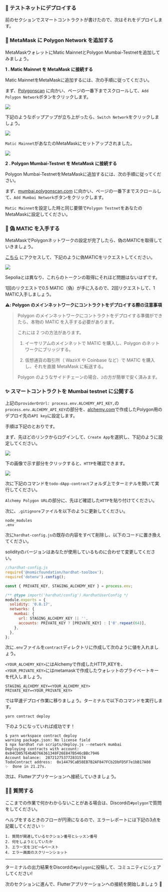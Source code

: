 ### 🐣 テストネットにデプロイする

前のセクションでスマートコントラクトが書けたので、次はそれをデプロイします。


### 🦊 MetaMask に Polygon Network を追加する

MetaMaskウォレットにMatic MainnetとPolygon Mumbai-Testnetを追加してみましょう。

**1 \. Matic Mainnet を MetaMask に接続する**

Matic MainnetをMetaMaskに追加するには、次の手順に従ってください。

まず、[Polygonscan](https://polygonscan.com/) に向かい、ページの一番下までスクロールして、`Add Polygon Network`ボタンをクリックします。

![](./../../img/section-3/3_1_1.png)

下記のようなポップアップが立ち上がったら、`Switch Network`をクリックしましょう。

![](./../../img/section-3/3_1_2.png)

`Matic Mainnet`があなたのMetaMaskにセットアップされました。

![](./../../img/section-3/3_1_3.png)

**2 \. Polygon Mumbai-Testnet を MetaMask に接続する**

Polygon Mumbai-TestnetをMetaMaskに追加するには、次の手順に従ってください。

まず、[mumbai.polygonscan.com](https://mumbai.polygonscan.com/) に向かい、ページの一番下までスクロールして、`Add Mumbai Network`ボタンをクリックします。

`Matic Mainnet`を設定した時と同じ要領で`Polygon Testnet`をあなたのMetaMaskに設定してください。

### 🚰 偽 MATIC を入手する

MetaMaskでPolygonネットワークの設定が完了したら、偽のMATICを取得していきましょう。

[こちら](https://faucet.polygon.technology/) にアクセスして、下記のように偽MATICをリクエストしてください。

![](./../../img/section-3/3_1_4.png)

Sepoliaとは異なり、これらのトークンの取得にそれほど問題はないはずです。

1回のリクエストで0.5 MATIC（偽）が手に入るので、2回リクエストして、1 MATIC入手しましょう。

**⚠️: Polygon のメインネットワークにコントラクトをデプロイする際の注意事項**

> Polygon のメインネットワークにコントラクトをデプロイする準備ができたら、本物の MATIC を入手する必要があります。
>
> これには 2 つの方法があります。
>
> 1. イーサリアムのメインネットで MATIC を購入し、Polygon のネットワークにブリッジする。
>
> 2. 仮想通貨の取引所（ WazirX や Coinbase など）で MATIC を購入し、それを直接 MetaMask に転送する。
>
> Polygon のようなサイドチェーンの場合、`2`の方が簡単で安く済みます。


### ✨ スマートコントラクトを Mumbai testnet に公開する

上記の`providerOrUrl: process.env.ALCHEMY_API_KEY,`の`process.env.ALCHEMY_API_KEY`の部分を、[alchemy.com](https://www.alchemy.com/)で作成したPolygon用のデプロイ先の`API key`に設定します。

手順は下記のとおりです。

まず、先ほどのリンクからログインして、`Create App`を選択し、下記のように設定してください。

![](./../../img/section-3/3_1_5.png)

下の画像で示す部分をクリックすると、`HTTP`を確認できます。

![](./../../img/section-3/3_1_6.jpg)

次に下記のコマンドを`todo-dApp-contract`フォルダ上でターミナルを開いて実行してください。

`Alchemy Polygon URL`の部分に、先ほど確認した`HTTP`を貼り付けてください。

次に、`.gitignore`ファイルを以下のように更新してください。

```
node_modules
.env
```

次に`hardhat-config.js`の既存の内容をすべて削除し、以下のコードに置き換えてください。

solidityのバージョンはあなたが使用しているものに合わせて変更してください。

```js
//hardhat-config.js
require('@nomicfoundation/hardhat-toolbox');
require('dotenv').config();

const { PRIVATE_KEY, STAGING_ALCHEMY_KEY } = process.env;

/** @type import('hardhat/config').HardhatUserConfig */
module.exports = {
  solidity: '0.8.17',
  networks: {
    mumbai: {
      url: STAGING_ALCHEMY_KEY || '',
      accounts: PRIVATE_KEY ? [PRIVATE_KEY] : ['0'.repeat(64)],
    },
  },
};
```

次に`.env`ファイルを`contract`ディレクトリに作成して次のように値を入れましょう。

`<YOUR_ALCHEMY_KEY>`にはAlchemyで作成したHTTP_KEYを、`<YOUR_PRIVATE_KEY>`にはmetamaskで作成したウォレットのプライベートキーを代入しましょう。

```
STAGING_ALCHEMY_KEY=<YOUR_ALCHEMY_KEY>
PRIVATE_KEY=<YOUR_PRIVATE_KEY>
```

では早速デプロイ作業に移りましょう。ターミナルで以下のコマンドを実行します。

```
yarn contract deploy
```

下のようになっていれば成功です！

```
$ yarn workspace contract deploy
warning package.json: No license field
$ npx hardhat run scripts/deploy.js --network mumbai
Deploying contracts with account:  0x04CD057E4bAD766361348F26E847B546cBBc7946
Account balance:  287212753772831574
TodoContract address:  0x14479CaB58EB7B2AF847FCb2DbFD5F7e1bB17A08
✨  Done in 21.27s.
```

次は、Flutterアプリケーションへ接続していきましょう。

### 🙋‍♂️ 質問する

ここまでの作業で何かわからないことがある場合は、Discordの`#polygon`で質問をしてください。

ヘルプをするときのフローが円滑になるので、エラーレポートには下記の3点を記載してください ✨

```
1. 質問が関連しているセクション番号とレッスン番号
2. 何をしようとしていたか
3. エラー文をコピー&ペースト
4. エラー画面のスクリーンショット
```

---
ターミナルの出力結果をDiscordの`#polygon`に投稿して、コミュニティにシェアしてください!

次のセクションに進んで、Flutterアプリケーションへの接続を開始しましょう 🎉
